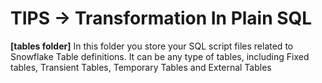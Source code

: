 # TIPS -> Transformation In Plain SQL

**[tables folder]** In this folder you store your SQL script files related to Snowflake Table definitions. It can be any type of tables, including Fixed tables, Transient Tables, Temporary Tables and External Tables
